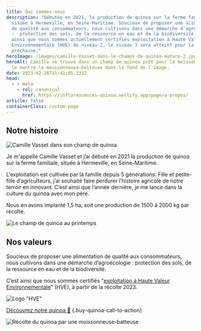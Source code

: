 ```yaml
---
title: Qui sommes-nous
description: "Débutée en 2021, la production de quinoa sur la ferme familiale,
  située à Hermeville, en Seine-Maritime. Soucieux de proposer une alimentation
  de qualité aux consommateurs, nous cultivons dans une démarche d’agroécologie
  :  protection des sols, de la ressource en eau et de la biodiversité. C’est
  ainsi que nous sommes actuellement certifiés exploitation à Haute Valeur
  Environnementale (HVE) de niveau 2, le niveau 3 sera atteint pour la récolte
  prochaine."
heroImage: /images/camille-Vasset-dans-le-champs-de-quinoa-mature-2.jpg
heroAlt: Camille se trouve dans un champ de quinoa prêt pour la moisson, comme
  le montre la moissonneuse-batteuse dans le fond de l'image.
date: 2023-02-26T11:41:05.333Z
head:
  - - meta
    - rel: canonical
      href: https://inflorescences-quinoa.netlify.app/page/a-propos/
article: false
containerClass: custom-page
---
```

## Notre histoire

![Camille Vasset dans son champ de quinoa](/images/camille-lambert-dans-le-champs-de-quinoa-mature-2.jpg)

Je m'appelle Camille Vasset et j’ai débuté en 2021 la production de quinoa sur la ferme familiale, située à Hermeville, en Seine-Maritime.

L’exploitation est cultivée par la famille depuis 5 générations. Fille et petite-fille d’agriculteurs, j’ai souhaité faire perdurer l’histoire agricole de notre terroir en innovant. C’est ainsi que l’année dernière, je me
lance dans la culture du quinoa avec mon père.

Nous en avons implanté 1,5 ha, soit une production de 1500 à 2000 kg par récolte.

![Le champ de quinoa au printemps](/images/champs-de-quinoa.jpg)

## Nos valeurs

Soucieux de proposer une alimentation de qualité aux consommateurs, nous cultivons dans une démarche d’agroécologie :
protection des sols, de la ressource en eau et de la biodiversité.

C’est ainsi que nous sommes certifiés "[exploitation à Haute Valeur Environnementale](https://agriculture.gouv.fr/tout-savoir-sur-la-haute-valeur-environnementale-hve#:~:text=La%20Haute%20Valeur%20Environnementale%20(HVE)%20correspond%20au%2C%203e%20niveau,a%20connu%20un%20d%C3%A9veloppement%20constant.)" (HVE), à partir de la récolte 2023.

![Logo "HVE"](/images/hve-logo.png)

[Découvrez notre quinoa 🍚](../le-quinoa//README.md) {.buy-quinoa-call-to-action}

![Récolte du quinoa par une moissonneuse-batteuse](/images/recolte-du-quinoa-par-une-moissoneuse-batteuse.jpg)
